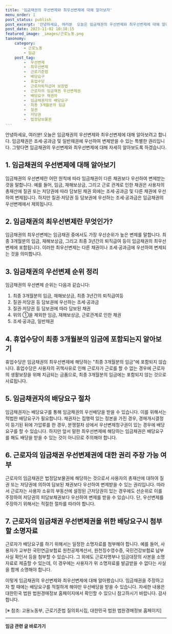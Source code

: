 ```yaml
---
title: '임금채권의 우선변제와 최우선변제에 대해 알아보자'
menu_order: 1
post_status: publish
post_excerpt: '안녕하세요, 여러분  오늘은 임금채권의 우선변제와 최우선변제에 대해 알아보려고 합니다. 임금채권은 조세 공과금 및 일반채권에 우선하여 변제받을 수 있는 특별한 권리입니다. 그렇다면 임금채권의 우선변제와 최우선변제에 대해 자세히 알아보도록 하겠습니다.'
post_date: 2023-11-02 10:38:15
featured_image: _images/근로노동.png
taxonomy:
    category:
        - 근로노동
        - 임금
    post_tag:
        -  우선변제
        -  최우선변제
        -  근로기준법
        -  배당요구
        -  휴업수당
        -  근로자퇴직급여 보장법
        -  근로자의 임금채권 우선변제권
        -  배당요구 채권자
        -  임금채권자의 배당요구
        -  최종 3개월분의 임금
        -  질권
        -  저당권
        -  법정담보물권
---
```



안녕하세요, 여러분! 오늘은 임금채권의 우선변제와 최우선변제에 대해 알아보려고 합니다. 임금채권은 조세·공과금 및 일반채권에 우선하여 변제받을 수 있는 특별한 권리입니다. 그렇다면 임금채권의 우선변제와 최우선변제에 대해 자세히 알아보도록 하겠습니다.

## 1. 임금채권의 우선변제에 대해 알아보기

임금채권의 우선변제란 어떤 원칙에 따라 임금채권이 다른 채권보다 우선하여 변제받는 것을 말합니다. 예를 들어, 임금, 재해보상금, 그리고 근로 관계로 인한 채권은 사용자의 총재산에 질권 또는 저당권에 따라 담보된 채권 외에는 조세·공과금 및 다른 채권에 우선하여 변제됩니다. 하지만 질권·저당권 등 담보권에 우선하는 조세·공과금은 임금채권의 우선변제에서 제외됩니다.

## 2. 임금채권의 최우선변제란 무엇인가?

임금채권의 최우선변제는 임금채권 중에서도 가장 우선순위가 높은 변제를 말합니다. 최종 3개월분의 임금, 재해보상금, 그리고 최종 3년간의 퇴직급여 등이 임금채권의 최우선변제에 포함됩니다. 이러한 최우선변제는 다른 채권이나 조세·공과금에 우선하여 변제되는 것을 의미합니다.

## 3. 임금채권의 우선변제 순위 정리

임금채권의 우선변제 순위는 다음과 같습니다:

1. 최종 3개월분의 임금, 재해보상금, 최종 3년간의 퇴직급여등
2. 질권·저당권 등 담보권에 우선하는 조세·공과금
3. 질권·저당권 등 담보권에 따라 담보된 채권
4. 위의 ①을 제외한 임금, 재해보상금, 근로관계로 인한 채권
5. 조세·공과금, 일반채권

## 4. 휴업수당이 최종 3개월분의 임금에 포함되는지 알아보기

휴업수당은 임금채권의 최우선변제에 해당하는 "최종 3개월분의 임금"에 포함되지 않습니다. 휴업수당은 사용자의 귀책사유로 인해 근로자가 근로를 할 수 없는 경우에 근로자의 생활보장을 위해 지급되는 금품으로, 최종 3개월분의 임금에는 포함되지 않는 것으로 사료됩니다.

## 5. 임금채권자의 배당요구 절차

임금채권자는 배당요구를 통해 임금채권의 우선배당을 받을 수 있습니다. 이를 위해서는 적법한 배당요구가 필요합니다. 채권자는 집행력 있는 정본을 가진 경우, 경매개시결정이 등기된 뒤에 가압류를 한 경우, 분쟁절차 상에서 우선변제청구권이 있는 경우에 배당요구를 할 수 있습니다. 하지만 앞서 말한 최우선변제에 해당하는 임금채권은 배당요구를 해도 배당을 받을 수 있는 것이 아니므로 주의해야 합니다.

## 6. 근로자의 임금채권 우선변제권에 대한 권리 주장 가능 여부

근로자의 임금채권은 법정담보물권에 해당하는 것으로서 사용자의 총재산에 대하여 질권 또는 저당권에 의하여 담보된 채권보다 우선하여 변제받을 수 있는 권리입니다. 따라서 근로자는 사용자 소유의 부동산에 설정된 근저당권이 있는 경우에도 선순위로 이를 주장하여 저당권의 피담보채권보다 우선하여 변제를 받을 수 있습니다. 단, 우선변제를 주장하기 위해서는 적절한 절차를 따라야 합니다.

## 7. 근로자의 임금채권 우선변제권을 위한 배당요구시 첨부할 소명자료

근로자가 배당요구를 하기 위해서는 일정한 소명자료를 첨부해야 합니다. 예를 들어, 사용자가 교부한 국민연금보험료 원천공제계산서, 원천징수영수증, 국민건강보험료 납부사실 확인서 등을 첨부할 수 있습니다. 그 외에도 근로자명부나 임금대장의 사본을 소명자료로 제출할 수 있는데, 이 경우에는 사용자가 위 소명자료를 발급받을 수 없다는 사실을 함께 소명해야 합니다.

이렇게 임금채권의 우선변제와 최우선변제에 대해 알아봤습니다. 임금채권을 주장하고자 할 때에는 배당요구를 적절하게 해야만 우선배당을 받을 수 있습니다. 자세한 내용은 대한민국 법원 법원경매정보 홈페이지에서 확인할 수 있으니 참고하시기 바랍니다. 감사합니다.

[※ 참조: 고용노동부, 근로기준법 질의회시집, 대한민국 법원 법원경매정보 홈페이지]
<!-- wp:separator -->
<hr class="wp-block-separator has-alpha-channel-opacity"/>
<!-- /wp:separator -->

<!-- wp:group {"backgroundColor":"base","layout":{"type":"constrained"}} -->
<div class="wp-block-group has-base-background-color has-background"><!-- wp:paragraph {"align":"center","fontSize":"medium"} -->
<p class="has-text-align-center has-large-font-size"><strong>임금 관련 글 바로가기</strong></p>
<!-- /wp:paragraph -->


<!-- wp:latest-posts
{"categories":[{"id":11225,"count":19,"description":"","link":"https://uknowlaw.com/category/%ec%9e%84%ea%b8%88/","name":"임금","slug":"임금","taxonomy":"category","parent":0,"meta":[],"_links":{"self":[{"href":"https://uknowlaw.com/wp-json/wp/v2/categories/11225"}],"collection":[{"href":"https://uknowlaw.com/wp-json/wp/v2/categories"}],"about":[{"href":"https://uknowlaw.com/wp-json/wp/v2/taxonomies/category"}],"wp:post_type":[{"href":"https://uknowlaw.com/wp-json/wp/v2/posts?categories=11225"}],"curies":[{"name":"wp","href":"https://api.w.org/{rel}","templated":true}]}}]} /--></div>
<!-- /wp:group -->